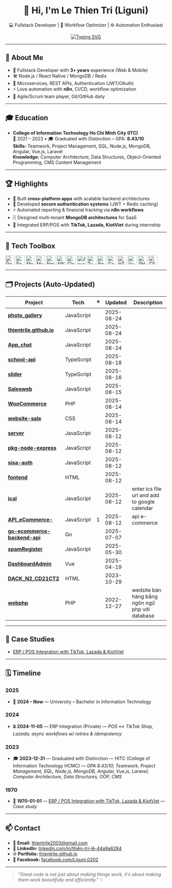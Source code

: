 <!-- Profile README (auto-updated) -->

<div align="center">

# 👋 Hi, I'm **Le Thien Tri** (Liguni)  
💻 Fullstack Developer | 🚀 Workflow Optimizer | ⚙️ Automation Enthusiast  

[![Typing SVG](https://readme-typing-svg.demolab.com?pause=1200&width=520&lines=Building+Scalable+%26+Beautiful+Apps;Node.js+%2B+React+Native+%2B+MongoDB;Turning+Ideas+Into+Impactful+Solutions)](https://git.io/typing-svg)

</div>

---

## 🧭 About Me
- 💼 Fullstack Developer with **3+ years** experience (Web & Mobile)
- 🛠 Node.js / React Native / MongoDB / Redis
- 🧩 Microservices, REST APIs, Authentication (JWT/OAuth)
- ⚡ Love automation with **n8n**, CI/CD, workflow optimization
- 🤝 Agile/Scrum team player, Git/GitHub daily

---
## 🎓 Education

- **College of Information Technology Ho Chi Minh City (ITC)**  
  📅 2021 – 2023 • 🎓 Graduated with Distinction – GPA: **8.43/10**  
  **Skills:** Teamwork, Project Management, SQL, Node.js, MongoDB, Angular, Vue.js, Laravel  
  **Knowledge:** Computer Architecture, Data Structures, Object-Oriented Programming, CMS Content Management


---

## 🏆 Highlights
- 🚀 Built **cross-platform apps** with scalable backend architectures
- 🔐 Developed **secure authentication systems** (JWT + Redis caching)
- ⚡ Automated reporting & financial tracking via **n8n workflows**
- 🗄 Designed multi-tenant **MongoDB architectures** for SaaS
- 🤝 Integrated ERP/POS with **TikTok, Lazada, KiotViet** during internship

---

## 🧰 Tech Toolbox
<!--TECH_TOOLBOX:START-->
<p>
  <img height="28" src="https://cdn.jsdelivr.net/npm/devicon@latest/icons/docker/docker-original.svg" alt="Docker" title="Docker" />
  <img height="28" src="https://cdn.jsdelivr.net/npm/devicon@latest/icons/redis/redis-original.svg" alt="Redis" title="Redis" />
  <img height="28" src="https://cdn.jsdelivr.net/npm/devicon@latest/icons/mongodb/mongodb-original.svg" alt="MongoDB" title="MongoDB" />
  <img height="28" src="https://cdn.jsdelivr.net/npm/devicon@latest/icons/mysql/mysql-original.svg" alt="MySQL" title="MySQL" />
  <img height="28" src="https://cdn.jsdelivr.net/npm/devicon@latest/icons/nginx/nginx-original.svg" alt="Nginx" title="Nginx" />
  <img height="28" src="https://cdn.jsdelivr.net/npm/devicon@latest/icons/amazonwebservices/amazonwebservices-original-wordmark.svg" alt="AWS" title="AWS" />
  <img height="28" src="https://cdn.simpleicons.org/cloudinary/3693F3" alt="Cloudinary" title="Cloudinary" />
  <img height="28" src="https://cdn.jsdelivr.net/npm/devicon@latest/icons/javascript/javascript-original.svg" alt="JavaScript" title="JavaScript" />
  <img height="28" src="https://cdn.jsdelivr.net/npm/devicon@latest/icons/typescript/typescript-original.svg" alt="TypeScript" title="TypeScript" />
  <img height="28" src="https://cdn.jsdelivr.net/npm/devicon@latest/icons/nodejs/nodejs-original.svg" alt="Node.js" title="Node.js" />
  <img height="28" src="https://cdn.jsdelivr.net/npm/devicon@latest/icons/go/go-original.svg" alt="Go" title="Go" />
  <img height="28" src="https://cdn.jsdelivr.net/npm/devicon@latest/icons/html5/html5-original.svg" alt="HTML" title="HTML" />
  <img height="28" src="https://cdn.jsdelivr.net/npm/devicon@latest/icons/vuejs/vuejs-original.svg" alt="Vue" title="Vue" />
  <img height="28" src="https://cdn.jsdelivr.net/npm/devicon@latest/icons/php/php-original.svg" alt="PHP" title="PHP" />
  <img height="28" src="https://cdn.jsdelivr.net/npm/devicon@latest/icons/css3/css3-original.svg" alt="CSS" title="CSS" />
</p>
<!--TECH_TOOLBOX:END-->

---

## 🗂️ Projects (Auto-Updated)
<!--FEATURED_PROJECTS:START-->
| Project | Tech | ⭐ | Updated | Description |
|---------|------|----|---------|-------------|
| **[photo_gallery](https://github.com/thientrile/photo_gallery)** | JavaScript |  | 2025-08-24 |  |
| **[thientrile.github.io](https://github.com/thientrile/thientrile.github.io)** | JavaScript |  | 2025-08-24 |  |
| **[App_chat](https://github.com/thientrile/App_chat)** | JavaScript |  | 2025-08-24 |  |
| **[school-api](https://github.com/thientrile/school-api)** | TypeScript |  | 2025-08-18 |  |
| **[slider](https://github.com/thientrile/slider)** | TypeScript |  | 2025-08-16 |  |
| **[Salesweb](https://github.com/thientrile/Salesweb)** | JavaScript |  | 2025-08-15 |  |
| **[WooCommerce](https://github.com/thientrile/WooCommerce)** | PHP |  | 2025-08-14 |  |
| **[website-sale](https://github.com/thientrile/website-sale)** | CSS |  | 2025-08-14 |  |
| **[server](https://github.com/thientrile/server)** | JavaScript |  | 2025-08-12 |  |
| **[pkg-node-express](https://github.com/thientrile/pkg-node-express)** | JavaScript |  | 2025-08-12 |  |
| **[sisa-auth](https://github.com/thientrile/sisa-auth)** | JavaScript |  | 2025-08-12 |  |
| **[fontend](https://github.com/thientrile/fontend)** | HTML |  | 2025-08-12 |  |
| **[ical](https://github.com/thientrile/ical)** | JavaScript |  | 2025-08-12 | enter ics file url and add to google calendar |
| **[API_eCommerce-](https://github.com/thientrile/API_eCommerce-)** | JavaScript | 1 | 2025-08-12 | api e-commerce  |
| **[go-ecommerce-backend-api](https://github.com/thientrile/go-ecommerce-backend-api)** | Go |  | 2025-07-07 |  |
| **[spamRegister](https://github.com/thientrile/spamRegister)** | JavaScript |  | 2025-05-30 |  |
| **[DashboardAdmin](https://github.com/thientrile/DashboardAdmin)** | Vue |  | 2025-04-19 |  |
| **[DACK_N2_CD21CT2](https://github.com/thientrile/DACK_N2_CD21CT2)** | HTML |  | 2023-10-29 |  |
| **[webphp](https://github.com/thientrile/webphp)** | PHP |  | 2022-12-27 | wedsite bán hàng bằng ngôn ngữ php với database |
<!--FEATURED_PROJECTS:END-->

---

## 🧪 Case Studies
<!--CASE_STUDIES:START-->
- [ERP / POS Integration with TikTok, Lazada & KiotViet](./case-studies/2023-erp-pos-tiktok-lazada-kiotviet.md)
<!--CASE_STUDIES:END-->

---

## 🗓️ Timeline
<!--TIMELINE:START-->
### 2025
- 🧩 **2024 – Now** — University – Bachelor in Information Technology

### 2024
- 🔒 **2024-11-05** — ERP Integration (Private) — _POS ↔ TikTok Shop, Lazada; async workflows w/ retries & idempotency_

### 2023
- 🎓 **2023-12-31** — Graduated with Distinction — HITC (College of Information Technology HCMC) — _GPA 8.43/10; Teamwork, Project Management, SQL, Node.js, MongoDB, Angular, Vue.js, Laravel; Computer Architecture, Data Structures, OOP, CMS_

### 1970
- 📄 **1970-01-01** — [ERP / POS Integration with TikTok, Lazada & KiotViet](./case-studies/2023-erp-pos-tiktok-lazada-kiotviet.md) — _Case study_
<!--TIMELINE:END-->

---

## 📫 Contact
- 📧 **Email:** thientrile2003@gmail.com
- 💼 **LinkedIn:** [linkedin.com/in/thiên-trí-lê-44a9a6284](https://www.linkedin.com/in/thiên-trí-lê-44a9a6284/)
- 🌐 **Portfolio:** [thientrile.github.io](https://github.com/thientrile/thientrile.github.io)
- 📱 **Facebook:** [facebook.com/Liguni.0202](https://www.facebook.com/Liguni.0202)

---

> *"Great code is not just about making things work, it's about making them work beautifully and efficiently."* ✨
